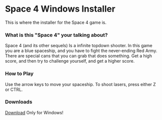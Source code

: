 # Space 4 Windows Installer
This is where the installer for the Space 4 game is.
### What is this "Space 4" your talking about?
Space 4 (and its other sequels) Is a infinite topdown shooter. In this game you are a blue spaceship, and you have to fight the never-ending Red Army. There are special cans that you can grab that does something. Get a high score, and then try to challenge yourself, and get a higher score.
### How to Play
Use the arrow keys to move your spaceship. To shoot lasers, press either Z or CTRL.
### Downloads
[Download](https://github.com/SJRNoodles/s4inst/archive/1.0.zip) Only  for Windows!

